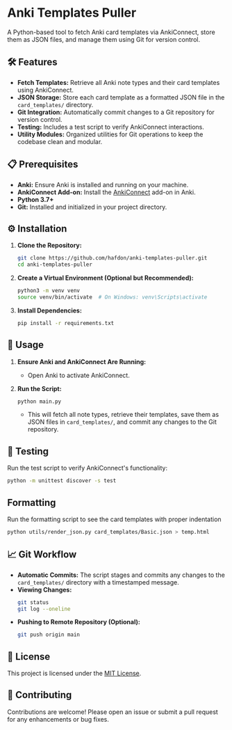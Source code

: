 # Anki Templates Puller

A Python-based tool to fetch Anki card templates via AnkiConnect, store them as JSON files, and manage them using Git for version control.

## 🛠️ Features

- **Fetch Templates:** Retrieve all Anki note types and their card templates using AnkiConnect.
- **JSON Storage:** Store each card template as a formatted JSON file in the `card_templates/` directory.
- **Git Integration:** Automatically commit changes to a Git repository for version control.
- **Testing:** Includes a test script to verify AnkiConnect interactions.
- **Utility Modules:** Organized utilities for Git operations to keep the codebase clean and modular.

## 📋 Prerequisites

- **Anki:** Ensure Anki is installed and running on your machine.
- **AnkiConnect Add-on:** Install the [AnkiConnect](https://ankiweb.net/shared/info/2055492159) add-on in Anki.
- **Python 3.7+**
- **Git:** Installed and initialized in your project directory.

## ⚙️ Installation

1. **Clone the Repository:**

   ```bash
   git clone https://github.com/hafdon/anki-templates-puller.git
   cd anki-templates-puller
   ```

2. **Create a Virtual Environment (Optional but Recommended):**

   ```bash
   python3 -m venv venv
   source venv/bin/activate  # On Windows: venv\Scripts\activate
   ```

3. **Install Dependencies:**
   ```bash
   pip install -r requirements.txt
   ```

## 🚀 Usage

1. **Ensure Anki and AnkiConnect Are Running:**

   - Open Anki to activate AnkiConnect.

2. **Run the Script:**
   ```bash
   python main.py
   ```
   - This will fetch all note types, retrieve their templates, save them as JSON files in `card_templates/`, and commit any changes to the Git repository.

## 🧪 Testing

Run the test script to verify AnkiConnect's functionality:

```bash
python -m unittest discover -s test
```

## Formatting

Run the formatting script to see the card templates with proper indentation

```bash
python utils/render_json.py card_templates/Basic.json > temp.html
```

## 📈 Git Workflow

- **Automatic Commits:** The script stages and commits any changes to the `card_templates/` directory with a timestamped message.
- **Viewing Changes:**
  ```bash
  git status
  git log --oneline
  ```
- **Pushing to Remote Repository (Optional):**
  ```bash
  git push origin main
  ```

## 📄 License

This project is licensed under the [MIT License](LICENSE).

## 📝 Contributing

Contributions are welcome! Please open an issue or submit a pull request for any enhancements or bug fixes.
